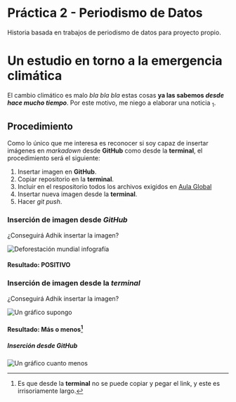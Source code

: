 # Práctica 2 - Periodismo de Datos
Historia basada en trabajos de periodismo de datos para proyecto propio.
# Un estudio en torno a la **emergencia climática**
El cambio climático es malo *bla bla bla* estas cosas **ya las sabemos _desde hace mucho tiempo_**. Por este motivo, me niego a elaborar una noticia <sub>1</sub>.
## Procedimiento
Como lo único que me interesa es reconocer si soy capaz de insertar imágenes en _markadown_ desde **GitHub** como desde la **terminal**, el  procedimiento será el siguiente:
1. Insertar imagen en **GitHub**.
2. Copiar repositorio en la **terminal**.
3. Incluir en el respositorio todos los archivos exigidos en [Aula Global](https://aulaglobal.uc3m.es/mod/assign/view.php?id=3705084)
4. Insertar nueva imagen desde la **terminal**.
5. Hacer *git push*.

### Inserción de imagen desde _GitHub_
¿Conseguirá Adhik insertar la imagen?

![Deforestación mundial infografía](https://camo.githubusercontent.com/3ba13c3f79d78c8c776815ad6a3d4ef6d861c8b41576a3e6e595aa963bf5ceaf/68747470733a2f2f692e70696e696d672e636f6d2f353634782f33392f61312f31642f33396131316464636331383137623166626566666266326566373831396235652e6a7067)

#### Resultado: POSITIVO

### Inserción de imagen desde la *terminal*
¿Conseguirá Adhik insertar la imagen?

![Un gráfico supongo](https://acortar.link/9yTwCX)


#### Resultado: Más o menos[^1]

##### Inserción desde _GitHub_

![Un gráfico cuanto menos](https://camo.githubusercontent.com/40da2634e5d601a393dc195f022c7c790e8afc9a4bf21b794e43f4f144eaecec/68747470733a2f2f7777772e656e6572676961732d72656e6f7661626c65732e636f6d2f6669636865726f656e6572676961732f666f746f732f6167656e64612f6f726967696e616c2f632f636f6265727475726164656c6164656d616e6461323032302e6a7067)

[^1]: Es que desde la **terminal** no se puede copiar y pegar el link, y este es irrisoriamente largo.

